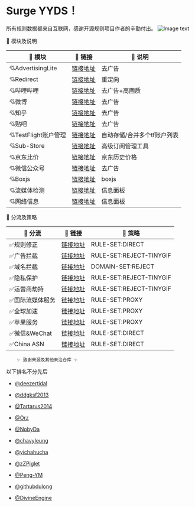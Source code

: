 # Surge YYDS！ 

所有规则数据都来自互联网，感谢开源规则项目作者的辛勤付出。
![Image text](https://raw.githubusercontent.com/Hpxwd/Surge/main/Surge.png)

:sheep: 模块及说明
   
|:dog: 模块|:link: 链接|:pushpin: 说明|
|--|--|--|
|:cupid:AdvertisingLite|[链接地址](https://raw.githubusercontent.com/blackmatrix7/ios_rule_script/master/rewrite/Surge/AdvertisingLite/AdvertisingLite.sgmodule)|去广告
|:cupid:Redirect|[链接地址](https://raw.githubusercontent.com/blackmatrix7/ios_rule_script/master/rewrite/Surge/Redirect/Redirect.sgmodule)|重定向
|:cupid:哔哩哔哩|[链接地址](https://raw.githubusercontent.com/Hpxwd/Surge/main/Module/Bilibili.sgmodule)|去广告+高画质
|:cupid:微博|[链接地址](https://raw.githubusercontent.com/Hpxwd/Surge/main/Module/Weibo.sgmodule)|去广告
|:cupid:知乎|[链接地址](https://raw.githubusercontent.com/Hpxwd/Surge/main/Module/Zhihu.sgmodule)|去广告
|:cupid:贴吧|[链接地址](https://raw.githubusercontent.com/Hpxwd/Surge/main/Module/Tieba)|去广告
|:cupid:TestFlight账户管理|[链接地址](https://raw.githubusercontent.com/Hpxwd/Surge/main/Module/TestFlight)|自动存储/合并多个tf账户列表
|:cupid:Sub-Store|[链接地址](https://raw.githubusercontent.com/Hpxwd/Surge/main/Module/Sub-Store)|高级订阅管理工具
|:cupid:京东比价|[链接地址](https://raw.githubusercontent.com/Hpxwd/Surge/main/Module/JD_Price)|京东历史价格
|:cupid:微信公众号|[链接地址](https://raw.githubusercontent.com/Hpxwd/Surge/main/Module/WeChat)|去广告
|:cupid:Boxjs|[链接地址](https://raw.githubusercontent.com/Hpxwd/Surge/main/Module/Boxjs)|boxjs
|:cupid:流媒体检测|[链接地址](https://raw.githubusercontent.com/Hpxwd/Surge/main/Module/Stream-All)|信息面板
|:cupid:网络信息|[链接地址](https://raw.githubusercontent.com/Hpxwd/Surge/main/Module/Network-Info)|信息面板

</details>

:sheep: 分流及策略
   
|:dog: 分流|:link: 链接|:pushpin: 策略|
|--|--|--|
|:white_check_mark:规则修正|[链接地址](https://raw.githubusercontent.com/DivineEngine/Profiles/master/Surge/Ruleset/Unbreak.list)|RULE-SET:DIRECT
|:white_check_mark:广告拦截|[链接地址](https://raw.githubusercontent.com/DivineEngine/Profiles/master/Surge/Ruleset/Guard/Advertising.list)|RULE-SET:REJECT-TINYGIF
|:white_check_mark:域名拦截|[链接地址](https://raw.githubusercontent.com/DivineEngine/Profiles/master/Surge/Ruleset/Guard/AdvertisingPlus.list)|DOMAIN-SET:REJECT
|:white_check_mark:隐私保护|[链接地址](https://raw.githubusercontent.com/DivineEngine/Profiles/master/Surge/Ruleset/Guard/Privacy.list)|RULE-SET:REJECT-TINYGIF
|:white_check_mark:运营商劫持|[链接地址](https://raw.githubusercontent.com/DivineEngine/Profiles/master/Surge/Ruleset/Guard/Hijacking.list)|RULE-SET:REJECT-TINYGIF
|:white_check_mark:国际流媒体服务|[链接地址](https://raw.githubusercontent.com/DivineEngine/Profiles/master/Surge/Ruleset/StreamingMedia/Streaming.list)|RULE-SET:PROXY
|:white_check_mark:全球加速|[链接地址](https://raw.githubusercontent.com/DivineEngine/Profiles/master/Surge/Ruleset/Global.list)|RULE-SET:PROXY
|:white_check_mark:苹果服务|[链接地址](https://raw.githubusercontent.com/DivineEngine/Profiles/master/Surge/Ruleset/Extra/Apple/Apple.list)|RULE-SET:PROXY
|:white_check_mark:微信&WeChat|[链接地址](https://raw.githubusercontent.com/NobyDa/Script/master/Surge/WeChat.list)|RULE-SET:DIRECT
|:white_check_mark:China.ASN|[链接地址](https://raw.githubusercontent.com/VirgilClyne/GetSomeFries/main/ruleset/ASN.China.list)|RULE-SET:DIRECT

</details>

        ✨ 致谢来源及其他未注仓库 ✨


以下排名不分先后

* [@deezertidal](https://github.com/deezertidal)

* [@ddgksf2013](https://github.com/ddgksf2013)

* [@Tartarus2014](https://github.com/Tartarus2014)

* [@Orz](https://github.com/Orz-3/mini)

* [@NobyDa](https://github.com/NobyDa)

* [@chavyleung](https://github.com/chavyleung)

* [@yichahucha](https://github.com/yichahucha)

* [@zZPiglet](https://github.com/zZPiglet/Task.git)

* [@Peng-YM](https://github.com/Peng-YM/QuanX)

* [@githubdulong](https://github.com/githubdulong/Script)

* [@DivineEngine](https://github.com/DivineEngine)

 </details>
